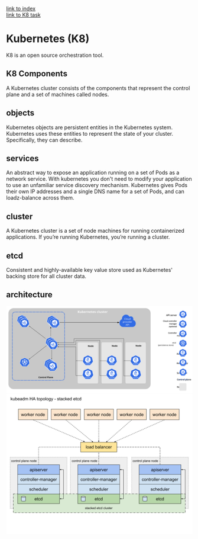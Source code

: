 [link to index](/readme.md)  
[link to K8 task](/Documentation/docs/kubernetes_task.md)  
# Kubernetes (K8)
K8 is an open source orchestration tool.

## K8 Components
A Kubernetes cluster consists of the components that represent the control plane and a set of machines called nodes.

## objects
Kubernetes objects are persistent entities in the Kubernetes system. Kubernetes uses these entities to represent the state of your cluster. Specifically, they can describe.

## services
An abstract way to expose an application running on a set of Pods as a network service.
With kubernetes you don't need to modify your application to use an unfamiliar service discovery mechanism. Kubernetes gives Pods their own IP addresses and a single DNS name for a set of Pods, and can loadz-balance across them.

## cluster
A Kubernetes cluster is a set of node machines for running containerized applications. If you’re running Kubernetes, you’re running a cluster.

## etcd
Consistent and highly-available key value store used as Kubernetes' backing store for all cluster data.

## architecture 

![components](/Documentation/resources/k8/components-of-kubernetes.svg)  
![etcd](/Documentation/resources/k8/stacked-etcd.svg)  